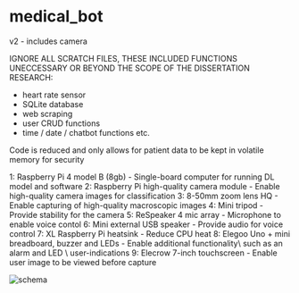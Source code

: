 # medical_bot
v2 - includes camera


IGNORE ALL SCRATCH FILES, THESE INCLUDED FUNCTIONS UNECCESSARY OR BEYOND THE SCOPE OF THE DISSERTATION RESEARCH:
- heart rate sensor
- SQLite database
- web scraping
- user CRUD functions
- time / date / chatbot functions etc.

Code is reduced and only allows for patient data to be kept in volatile memory for security


1: Raspberry Pi 4 model B (8gb) - Single-board computer for running DL model and software
2: Raspberry Pi high-quality camera module - Enable high-quality camera images for classification
3: 8-50mm zoom lens HQ - Enable capturing of high-quality macroscopic images
4: Mini tripod - Provide stability for the camera 
5: ReSpeaker 4 mic array - Microphone to enable voice contol 
6: Mini external USB speaker - Provide audio for voice control
7: XL Raspberry Pi heatsink - Reduce CPU heat 
8: Elegoo Uno + mini breadboard, buzzer and LEDs - Enable additional functionality\\ such as an alarm and LED \\ user-indications
9: Elecrow 7-inch touchscreen - Enable user image to be viewed before capture


![schema](https://user-images.githubusercontent.com/85758021/211778780-f83d727b-d685-4f49-926f-8d3c187e60dd.png)
